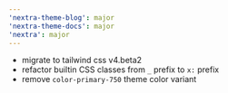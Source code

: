 ```yaml
---
'nextra-theme-blog': major
'nextra-theme-docs': major
'nextra': major
---
```


- migrate to tailwind css v4.beta2
- refactor builtin CSS classes from `_` prefix to `x:` prefix
- remove `color-primary-750` theme color variant

